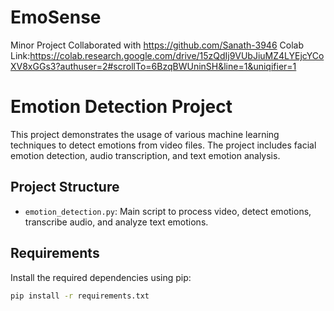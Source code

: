 # EmoSense
Minor Project Collaborated with https://github.com/Sanath-3946
Colab Link:https://colab.research.google.com/drive/15zQdIj9VUbJiuMZ4LYEjcYCoXV8xGGs3?authuser=2#scrollTo=6BzqBWUninSH&line=1&uniqifier=1
# Emotion Detection Project

This project demonstrates the usage of various machine learning techniques to detect emotions from video files. The project includes facial emotion detection, audio transcription, and text emotion analysis.

## Project Structure

- `emotion_detection.py`: Main script to process video, detect emotions, transcribe audio, and analyze text emotions.

## Requirements

Install the required dependencies using pip:

```bash
pip install -r requirements.txt
